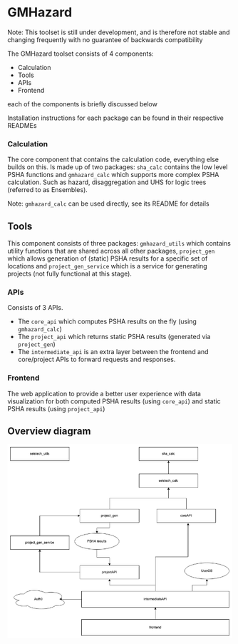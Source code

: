# GMHazard

Note: This toolset is still under development, and is therefore not stable and changing frequently with no guarantee of backwards compatibility

The GMHazard toolset consists of 4 components:

- Calculation
- Tools
- APIs
- Frontend

each of the components is briefly discussed below

Installation instructions for each package can be found in their respective READMEs

### Calculation

The core component that contains the calculation code, everything else builds on this. Is made up of two
packages: `sha_calc` contains the low level PSHA functions and `gmhazard_calc` which supports more complex PSHA
calculation. Such as hazard, disaggregation and UHS for logic trees (referred to as Ensembles).

Note: `gmhazard_calc` can be used directly, see its README for details

## Tools

This component consists of three packages: `gmhazard_utils` which contains utility functions that are shared
across all other packages, `project_gen` which allows generation of (static) PSHA results for a specific set of locations
and `project_gen_service` which is a service for generating projects (not fully functional at this stage).

### APIs

Consists of 3 APIs.

- The `core_api` which computes PSHA results on the fly (using `gmhazard_calc`)
- The `project_api` which returns static PSHA results (generated via `project_gen`)
- The `intermediate_api` is an extra layer between the frontend and core/project APIs to forward requests and responses.

### Frontend

The web application to provide a better user experience with data visualization for both computed PSHA results (using `core_api`) and static PSHA results (using `project_api`)

## Overview diagram

![GMHazard Diagram](gmhazard_diagram.png)
